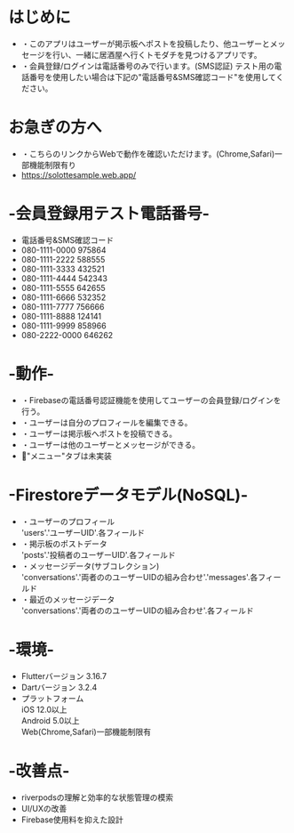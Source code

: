 # はじめに
- ・このアプリはユーザーが掲示板へポストを投稿したり、他ユーザーとメッセージを行い、一緒に居酒屋へ行くトモダチを見つけるアプリです。 
- ・会員登録/ログインは電話番号のみで行います。(SMS認証) テスト用の電話番号を使用したい場合は下記の"電話番号&SMS確認コード"を使用してください。  


# お急ぎの方へ
- ・こちらのリンクからWebで動作を確認いただけます。(Chrome,Safari)一部機能制限有り
- https://solottesample.web.app/


# -会員登録用テスト電話番号-
- 電話番号&SMS確認コード  
- 080-1111-0000  975864  
- 080-1111-2222	 588555  
- 080-1111-3333	 432521  
- 080-1111-4444	 542343  
- 080-1111-5555	 642655  
- 080-1111-6666	 532352  
- 080-1111-7777	 756666  
- 080-1111-8888	 124141  
- 080-1111-9999	 858966  
- 080-2222-0000	 646262  


# -動作-
- ・Firebaseの電話番号認証機能を使用してユーザーの会員登録/ログインを行う。  
- ・ユーザーは自分のプロフィールを編集できる。  
- ・ユーザーは掲示板へポストを投稿できる。  
- ・ユーザーは他のユーザーとメッセージができる。  
- 🚨"メニュー"タブは未実装  
 

# -Firestoreデータモデル(NoSQL)-
- ・ユーザーのプロフィール  
'users'.'ユーザーUID'.各フィールド  
- ・掲示板のポストデータ  
'posts'.'投稿者のユーザーUID'.各フィールド  
- ・メッセージデータ(サブコレクション)  
'conversations'.'両者ののユーザーUIDの組み合わせ'.'messages'.各フィールド  
- ・最近のメッセージデータ  
'conversations'.'両者ののユーザーUIDの組み合わせ'.各フィールド  


# -環境-
- Flutterバージョン 3.16.7  
- Dartバージョン 3.2.4  
- プラットフォーム  
iOS 12.0以上  
Android 5.0以上  
Web(Chrome,Safari)一部機能制限有    


# -改善点-
- riverpodsの理解と効率的な状態管理の模索  
- UI/UXの改善  
- Firebase使用料を抑えた設計  